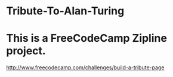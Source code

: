 # Tribute-To-Alan-Turing 
# This is a FreeCodeCamp Zipline project. 
  http://www.freecodecamp.com/challenges/build-a-tribute-page
